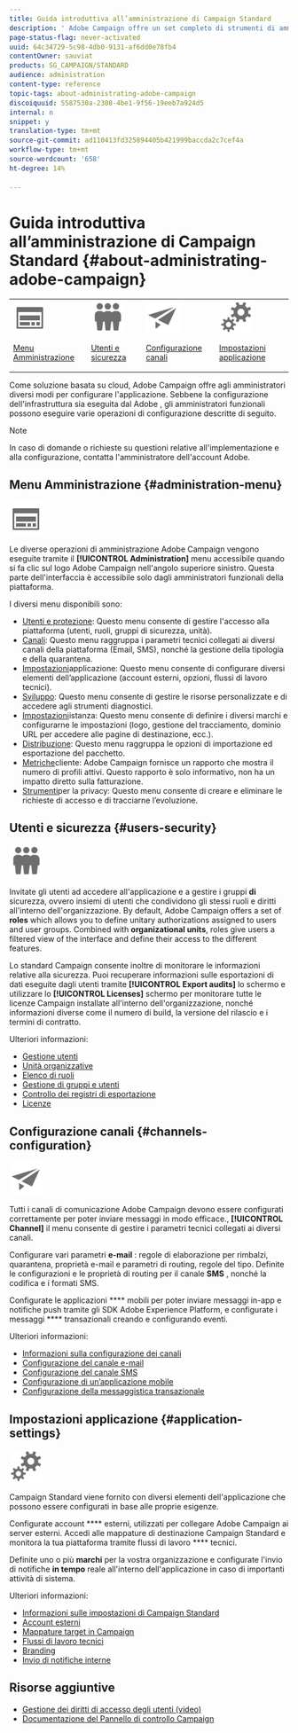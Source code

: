 ```yaml
---
title: Guida introduttiva all’amministrazione di Campaign Standard
description: ' Adobe Campaign offre un set completo di strumenti di amministrazione. Scopri come gestire i tuoi utenti e configurare i tuoi canali.'
page-status-flag: never-activated
uuid: 64c34729-5c98-4db0-9131-af6dd0e78fb4
contentOwner: sauviat
products: SG_CAMPAIGN/STANDARD
audience: administration
content-type: reference
topic-tags: about-administrating-adobe-campaign
discoiquuid: 5587530a-2308-4be1-9f56-19eeb7a924d5
internal: n
snippet: y
translation-type: tm+mt
source-git-commit: ad110413fd325894405b421999baccda2c7cef4a
workflow-type: tm+mt
source-wordcount: '658'
ht-degree: 14%

---
```



# Guida introduttiva all’amministrazione di Campaign Standard {#about-administrating-adobe-campaign}

<table>
<tr><td><img src="assets/do-not-localize/icon_menu.svg" width="60px"><p><a href="#administration-menu">Menu Amministrazione</a></p></td>
<td><img src="assets/do-not-localize/icon_users.svg" width="60px"><p><a href="#users-security">Utenti e sicurezza</a></p></td>
<td><img src="assets/do-not-localize/icon_channels.svg" width="60px"><p><a href="#channels-configuration">Configurazione canali</a></p></td>
<td><img src="assets/do-not-localize/icon_settings.svg" width="60px"><p><a href="#application-settings">Impostazioni applicazione</a></p></td></tr>
</table>

Come soluzione basata su cloud,  Adobe Campaign offre agli amministratori diversi modi per configurare l&#39;applicazione. Sebbene la configurazione dell&#39;infrastruttura sia eseguita dal Adobe , gli amministratori funzionali possono eseguire varie operazioni di configurazione descritte di seguito.

>[!NOTE]
>
>In caso di domande o richieste su questioni relative all&#39;implementazione e alla configurazione, contatta l&#39;amministratore dell&#39;account  Adobe.

## Menu Amministrazione {#administration-menu}

<img src="assets/do-not-localize/icon_menu.svg" width="60px">

Le diverse operazioni di amministrazione  Adobe Campaign vengono eseguite tramite il **[!UICONTROL Administration]** menu accessibile quando si fa clic sul logo Adobe Campaign  nell&#39;angolo superiore sinistro. Questa parte dell&#39;interfaccia è accessibile solo dagli amministratori funzionali della piattaforma.

I diversi menu disponibili sono:

* [Utenti e protezione](../../administration/using/about-access-management.md): Questo menu consente di gestire l&#39;accesso alla piattaforma (utenti, ruoli, gruppi di sicurezza, unità).
* [Canali](../../administration/using/about-channel-configuration.md): Questo menu raggruppa i parametri tecnici collegati ai diversi canali della piattaforma (Email, SMS), nonché la gestione della tipologia e della quarantena.
* [Impostazioni](../../administration/using/external-accounts.md)applicazione: Questo menu consente di configurare diversi elementi dell’applicazione (account esterni, opzioni, flussi di lavoro tecnici).
* [Sviluppo](../../developing/using/data-model-concepts.md): Questo menu consente di gestire le risorse personalizzate e di accedere agli strumenti diagnostici.
* [Impostazioni](../../administration/using/branding.md)istanza: Questo menu consente di definire i diversi marchi e configurarne le impostazioni (logo, gestione del tracciamento, dominio URL per accedere alle pagine di destinazione, ecc.).
* [Distribuzione](../../automating/using/managing-packages.md): Questo menu raggruppa le opzioni di importazione ed esportazione del pacchetto.
* [Metriche](../../audiences/using/active-profiles.md)cliente:  Adobe Campaign fornisce un rapporto che mostra il numero di profili attivi. Questo rapporto è solo informativo, non ha un impatto diretto sulla fatturazione.
* [Strumenti](https://helpx.adobe.com/it/campaign/kb/campaign-privacy.html)per la privacy: Questo menu consente di creare e eliminare le richieste di accesso e di tracciarne l’evoluzione.

## Utenti e sicurezza {#users-security}

<img src="assets/do-not-localize/icon_users.svg"  width="60px">

Invitate gli utenti ad accedere all&#39;applicazione e a gestire i gruppi **di** sicurezza, ovvero insiemi di utenti che condividono gli stessi ruoli e diritti all&#39;interno dell&#39;organizzazione. By default, Adobe Campaign offers a set of **roles** which allows you to define unitary authorizations assigned to users and user groups. Combined with **organizational units**, roles give users a filtered view of the interface and define their access to the different features.

Lo standard Campaign consente inoltre di monitorare le informazioni relative alla sicurezza. Puoi recuperare informazioni sulle esportazioni di dati eseguite dagli utenti tramite **[!UICONTROL Export audits]** lo schermo e utilizzare lo **[!UICONTROL Licenses]** schermo per monitorare tutte le licenze Campaign installate all&#39;interno dell&#39;organizzazione, nonché informazioni diverse come il numero di build, la versione del rilascio e i termini di contratto.

Ulteriori informazioni:

* [Gestione utenti](../../administration/using/users-management.md)
* [Unità organizzative](../../administration/using/organizational-units.md)
* [Elenco di ruoli](../../administration/using/list-of-roles.md)
* [Gestione di gruppi e utenti](../../administration/using/managing-groups-and-users.md)
* [Controllo dei registri di esportazione](../../administration/using/auditing-export-logs.md)
* [Licenze](../../administration/using/licenses.md)

## Configurazione canali {#channels-configuration}

<img src="assets/do-not-localize/icon_channels.svg" width="60px">

Tutti i canali di comunicazione  Adobe Campaign devono essere configurati correttamente per poter inviare messaggi in modo efficace., **[!UICONTROL Channel]** il menu consente di gestire i parametri tecnici collegati ai diversi canali.

Configurare vari parametri **e-mail** : regole di elaborazione per rimbalzi, quarantena, proprietà e-mail e parametri di routing, regole del tipo. Definite le configurazioni e le proprietà di routing per il canale **SMS** , nonché la codifica e i formati SMS.

Configurate le applicazioni **** mobili per poter inviare messaggi in-app e notifiche push tramite gli SDK Adobe Experience Platform, e configurate i messaggi **** transazionali creando e configurando eventi.

Ulteriori informazioni:

* [Informazioni sulla configurazione dei canali](../../administration/using/about-channel-configuration.md)
* [Configurazione del canale e-mail](../../administration/using/configuring-email-channel.md)
* [Configurazione del canale SMS](../../administration/using/configuring-sms-channel.md)
* [Configurazione di un’applicazione mobile](../../administration/using/configuring-a-mobile-application.md)
* [Configurazione della messaggistica transazionale](../../administration/using/configuring-transactional-messaging.md)

## Impostazioni applicazione {#application-settings}

<img src="assets/do-not-localize/icon_settings.svg" width="60px">

Campaign Standard viene fornito con diversi elementi dell&#39;applicazione che possono essere configurati in base alle proprie esigenze.

Configurate account **** esterni, utilizzati per collegare  Adobe Campaign ai server esterni. Accedi alle mappature di destinazione Campaign Standard e monitora la tua piattaforma tramite flussi di lavoro **** tecnici.

Definite uno o più **marchi** per la vostra organizzazione e configurate l&#39;invio di notifiche **in tempo** reale all&#39;interno dell&#39;applicazione in caso di importanti attività di sistema.

Ulteriori informazioni:

* [Informazioni sulle impostazioni di Campaign Standard](../../administration/using/about-campaign-standard-settings.md)
* [Account esterni](../../administration/using/external-accounts.md)
* [Mappature target in Campaign](../../administration/using/target-mappings-in-campaign.md)
* [Flussi di lavoro tecnici](../../administration/using/technical-workflows.md)
* [Branding](../../administration/using/branding.md)
* [Invio di notifiche interne](../../administration/using/sending-internal-notifications.md)

## Risorse aggiuntive

* [Gestione dei diritti di accesso degli utenti (video)](https://docs.adobe.com/content/help/en/campaign-standard-learn/tutorials/administrating/managing-user-access-rights.html)
* [Documentazione del Pannello di controllo Campaign](https://docs.adobe.com/content/help/it-IT/control-panel/using/control-panel-home.html)
